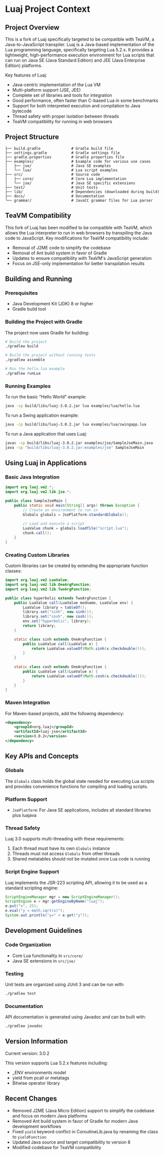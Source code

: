 # Luaj Project Context

## Project Overview

This is a fork of Luaj specifically targeted to be compatible with TeaVM, a Java-to-JavaScript transpiler. Luaj is a Java-based implementation of the Lua programming language, specifically targeting Lua 5.2.x. It provides a lightweight, high-performance execution environment for Lua scripts that can run on Java SE (Java Standard Edition) and JEE (Java Enterprise Edition) platforms.

Key features of Luaj:
- Java-centric implementation of the Lua VM
- Multi-platform support (JSE, JEE)
- Complete set of libraries and tools for integration
- Good performance, often faster than C-based Lua in some benchmarks
- Support for both interpreted execution and compilation to Java bytecode
- Thread safety with proper isolation between threads
- TeaVM compatibility for running in web browsers

## Project Structure

```
├── build.gradle              # Gradle build file
├── settings.gradle           # Gradle settings file
├── gradle.properties         # Gradle properties file
├── examples/                 # Example code for various use cases
│   ├── jse/                  # Java SE examples
│   └── lua/                  # Lua script examples
├── src/                      # Source code
│   ├── core/                 # Core Lua implementation
│   └── jse/                  # Java SE specific extensions
├── test/                     # Unit tests
├── lib/                      # Dependencies (downloaded during build)
├── docs/                     # Documentation
└── grammar/                  # JavaCC grammar files for Lua parser
```

## TeaVM Compatibility

This fork of Luaj has been modified to be compatible with TeaVM, which allows the Lua interpreter to run in web browsers by transpiling the Java code to JavaScript. Key modifications for TeaVM compatibility include:

- Removal of J2ME code to simplify the codebase
- Removal of Ant build system in favor of Gradle
- Updates to ensure compatibility with TeaVM's JavaScript generation
- Focus on JSE-only implementation for better transpilation results

## Building and Running

### Prerequisites
- Java Development Kit (JDK) 8 or higher
- Gradle build tool

### Building the Project with Gradle

The project now uses Gradle for building:

```bash
# Build the project
./gradlew build

# Build the project without running tests
./gradlew assemble

# Run the hello.lua example
./gradlew runLua
```

### Running Examples

To run the basic "Hello World" example:
```bash
java -cp build/libs/luaj-3.0.2.jar lua examples/lua/hello.lua
```

To run a Swing application example:
```bash
java -cp build/libs/luaj-3.0.2.jar lua examples/lua/swingapp.lua
```

To run a Java application that uses Luaj:
```bash
javac -cp build/libs/luaj-3.0.2.jar examples/jse/SampleJseMain.java
java -cp "build/libs/luaj-3.0.2.jar:examples/jse" SampleJseMain
```

## Using Luaj in Applications

### Basic Java Integration

```java
import org.luaj.vm2.*;
import org.luaj.vm2.lib.jse.*;

public class SampleJseMain {
    public static void main(String[] args) throws Exception {
        // Create an environment to run in
        Globals globals = JsePlatform.standardGlobals();
        
        // Load and execute a script
        LuaValue chunk = globals.loadfile("script.lua");
        chunk.call();
    }
}
```

### Creating Custom Libraries

Custom libraries can be created by extending the appropriate function classes:

```java
import org.luaj.vm2.LuaValue;
import org.luaj.vm2.lib.OneArgFunction;
import org.luaj.vm2.lib.TwoArgFunction;

public class hyperbolic extends TwoArgFunction {
    public LuaValue call(LuaValue modname, LuaValue env) {
        LuaValue library = tableOf();
        library.set("sinh", new sinh());
        library.set("cosh", new cosh());
        env.set("hyperbolic", library);
        return library;
    }

    static class sinh extends OneArgFunction {
        public LuaValue call(LuaValue x) {
            return LuaValue.valueOf(Math.sinh(x.checkdouble()));
        }
    }
    
    static class cosh extends OneArgFunction {
        public LuaValue call(LuaValue x) {
            return LuaValue.valueOf(Math.cosh(x.checkdouble()));
        }
    }
}
```

### Maven Integration

For Maven-based projects, add the following dependency:

```xml
<dependency>
    <groupId>org.luaj</groupId>
    <artifactId>luaj-jse</artifactId>
    <version>3.0.2</version>
</dependency>
```

## Key APIs and Concepts

### Globals
The `Globals` class holds the global state needed for executing Lua scripts and provides convenience functions for compiling and loading scripts.

### Platform Support
- `JsePlatform`: For Java SE applications, includes all standard libraries plus luajava

### Thread Safety
Luaj 3.0 supports multi-threading with these requirements:
1. Each thread must have its own `Globals` instance
2. Threads must not access `Globals` from other threads
3. Shared metatables should not be mutated once Lua code is running

### Script Engine Support
Luaj implements the JSR-223 scripting API, allowing it to be used as a standard scripting engine:

```java
ScriptEngineManager mgr = new ScriptEngineManager();
ScriptEngine e = mgr.getEngineByName("luaj");
e.put("x", 25);
e.eval("y = math.sqrt(x)");
System.out.println("y=" + e.get("y"));
```

## Development Guidelines

### Code Organization
- Core Lua functionality in `src/core/`
- Java SE extensions in `src/jse/`

### Testing
Unit tests are organized using JUnit 3 and can be run with:
```bash
./gradlew test
```

### Documentation
API documentation is generated using Javadoc and can be built with:
```bash
./gradlew javadoc
```

## Version Information
Current version: 3.0.2

This version supports Lua 5.2.x features including:
- _ENV environments model
- yield from pcall or metatags
- Bitwise operator library

## Recent Changes
- Removed J2ME (Java Micro Edition) support to simplify the codebase and focus on modern Java platforms
- Removed Ant build system in favor of Gradle for modern Java development workflows
- Fixed `yield` keyword conflict in CoroutineLib.java by renaming the class to `yieldFunction`
- Updated Java source and target compatibility to version 8
- Modified codebase for TeaVM compatibility